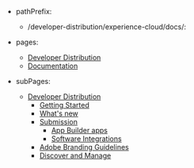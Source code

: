 - pathPrefix:
    - /developer-distribution/experience-cloud/docs/:

- pages:
    - [Developer Distribution](/developer-distribution/)
    - [Documentation](guides/index.md)

- subPages:
    - [Developer Distribution](guides/index.md) 
        - [Getting Started](guides/getting_started.md) 
        - [What's new](guides/zxp/distribution.md) 
        - [Submission](guides/submission/overview.md) 
            - [App Builder apps](guides/submission/app_builder_submission.md) 
            - [Software Integrations](guides/submission/service_to_service.md) 
        - [Adobe Branding Guidelines](guides/branding_guidelines.md) 
        - [Discover and Manage](guides/discoverandmanage.md) 
